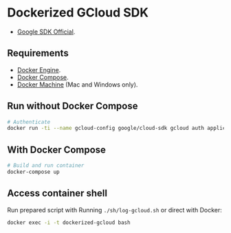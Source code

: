 # Dockerized GCloud SDK

* [Google SDK Official](https://hub.docker.com/r/google/cloud-sdk/).

## Requirements
* [Docker Engine](https://docs.docker.com/installation/).
* [Docker Compose](https://docs.docker.com/compose/).
* [Docker Machine](https://docs.docker.com/machine/) (Mac and Windows only).

## Run without Docker Compose
```sh
# Authenticate
docker run -ti --name gcloud-config google/cloud-sdk gcloud auth application-default login
```

## With Docker Compose
```sh
# Build and run container
docker-compose up
```

## Access container shell
Run prepared script  with Running `./sh/log-gcloud.sh` or direct with Docker:

```sh
docker exec -i -t dockerized-gcloud bash
```